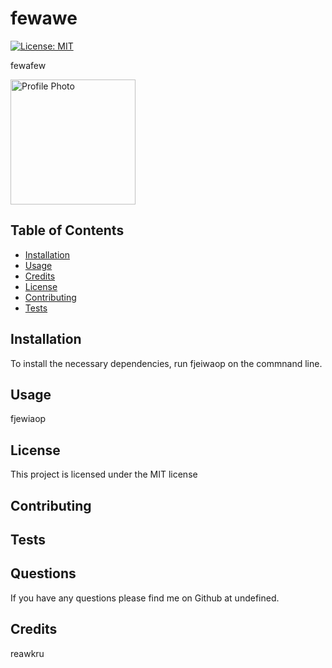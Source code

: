 
# fewawe

[![License: MIT](https://img.shields.io/badge/License-MIT-yellow.svg)](https://opensource.org/licenses/MIT)

fewafew

<img src="https://avatars0.githubusercontent.com/u/60050474?v=4" alt="Profile Photo" width="200px"/>

## Table of Contents

* [Installation](#installation)
* [Usage](#usage)
* [Credits](#credits)
* [License](#license)
* [Contributing](#contributing)
* [Tests](#tests)
## Installation

To install the necessary dependencies, run fjeiwaop on the commnand line.

## Usage

fjewiaop

## License

This project is licensed under the MIT license

## Contributing

## Tests

## Questions

If you have any questions please find me on Github at undefined.

## Credits

reawkru

